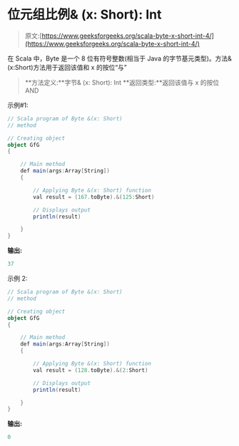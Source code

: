 # 位元组比例& (x: Short): Int

> 原文:[https://www.geeksforgeeks.org/scala-byte-x-short-int-4/](https://www.geeksforgeeks.org/scala-byte-x-short-int-4/)

在 Scala 中，Byte 是一个 8 位有符号整数(相当于 Java 的字节基元类型)。方法&(x:Short)方法用于返回该值和 x 的按位“与”

> **方法定义:**字节& (x: Short): Int
> **返回类型:**返回该值与 x 的按位 AND

示例#1:

```scala
// Scala program of Byte &(x: Short)
// method 

// Creating object 
object GfG 
{ 

    // Main method 
    def main(args:Array[String]) 
    { 

        // Applying Byte &(x: Short) function 
        val result = (167.toByte).&(125:Short) 

        // Displays output 
        println(result) 

    } 
} 
```

**输出:**

```scala
37
```

示例 2:

```scala
// Scala program of Byte &(x: Short)
// method 

// Creating object 
object GfG 
{ 

    // Main method 
    def main(args:Array[String]) 
    { 

        // Applying Byte &(x: Short) function 
        val result = (128.toByte).&(2:Short) 

        // Displays output 
        println(result) 

    } 
} 
```

**输出:**

```scala
0
```